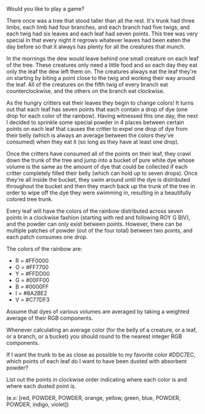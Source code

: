 Would you like to play a game?

There once was a tree that stood taller than all the rest. It's trunk had three limbs, each limb had four branches,
and each branch had five twigs, and each twig had six leaves and each leaf had seven points. This tree was very special
in that every night it regrows whatever leaves had been eaten the day before so that it always has plenty for all the 
creatures that munch.

In the mornings the dew would leave behind one small creature on each leaf of the tree. These creatures only need a little
food and so each day they eat only the leaf the dew left them on. The creatures always eat the leaf they're on starting by 
biting a point close to the twig and working their way around the leaf. All of the creatures on the fifth twig of every branch 
eat counterclockwise, and the others on the branch eat clockwise.

As the hungry critters eat their leaves they begin to change colors! It turns out that each leaf has seven points that
each contain a drop of dye (one drop for each color of the rainbow). Having witnessed this one day, the next I decided to sprinkle
some special powder in 4 places between certain points on each leaf that causes the critter to expel one drop of dye from 
their belly (which is always an average between the colors they've consumed) when they eat it (so long as they have at least one drop).

Once the critters have consumed all of the points on their leaf, they crawl down the trunk of the tree and jump into a bucket of pure white
dye whose volume is the same as the amount of dye that could be collected if each critter completely filled their belly (which can hold up to seven drops). 
Once they're all inside the bucket, they swim around until the dye is distributed throughout the bucket and then they march back up the 
trunk of the tree in order to wipe off the dye they were swimming in, resulting in a beautifully colored tree trunk.

Every leaf will have the colors of the rainbow distributed across seven points in a clockwise fashion 
(starting with red and following ROY G BIV), and the powder can only exist between points. However, there 
can be multiple patches of powder (out of the four total) between two points, and each patch consumes one drop.


The colors of the rainbow are:

- R = #FF0000
- O = #FF7700
- Y = #FFDD00
- G = #00FF00
- B = #0000FF
- I = #8A2BE2
- V = #C77DF3


Assume that dyes of various volumes are averaged by taking a weighted average of their RGB components.

Whenever calculating an average color (for the belly of a creature, or a leaf, or a branch, or a bucket) you should
round to the nearest integer RGB components.

If I want the trunk to be as close as possible to my favorite color #DDC7EC, 
which points of each leaf do I want to have been dusted with absorbent powder?

List out the points in clockwise order indicating where each color is and where each dusted point is.

(e.x: [red, POWDER, POWDER, orange, yellow, green, blue, POWDER, POWDER, indigo, violet])
